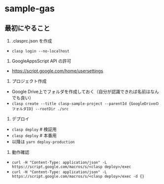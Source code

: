 # sample-gas


## 最初にやること
1. .clasprc.json を作成
  - `clasp login --no-localhost`
1. GoogleAppsScript API の許可
  - https://script.google.com/home/usersettings
1. プロジェクト作成
  - Google Drive上でフォルダを作成しておく（自分が認識できれば名前はなんでも良い）
  - `clasp create --title clasp-sample-project --parentId {GoogleDriveのフォルダID} --rootDir ./src`
1. デプロイ
  - `clasp deploy`    # 検証用
  - `clasp deploy`    # 本番用
  - 以降は `yarn deploy-production`
1. 動作確認
  - `curl -H "Content-Type: application/json" -L https://script.google.com/macros/s/<clasp deploy>/exec`
  - `curl -H "Content-Type: application/json" -L https://script.google.com/macros/s/<clasp deploy>/exec -d {}`
